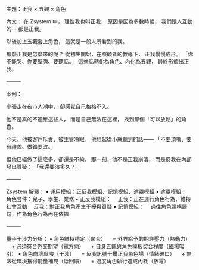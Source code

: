 主題：正我 × 五觀 × 角色

內文：
在 Zsystem 中，
理性我也叫正我，
原因是因為多數時候，
我們跟人互動的⋯
都是正我。

然後加上五觀套上角色，
這就是一般人所看到的我。

那麼正我是怎麼來的呢？
從初生開始，在照顧者的教導下，
正我慢慢成形。
「你不能哭、你要堅強、要聽話。」
這些話轉化為角色、內化為五觀，
最終形塑出正我。

⸻

案例：

小張走在夜市人潮中，
卻感覺自己格格不入。

他不是真的不適應這些人，
而是自己無法在這裡，
找到那個「可以放鬆」的角色。

今天，他被客戶斥責、被主管冷眼。
他想起從小就聽到的話——
「不要頂嘴、要有禮貌、做錯要改。」

但他已經做了這麼多，卻還是不夠。
那一刻，他不是正我崩潰，
而是反我在內部發出質疑：
「我還要演多久？」

⸻

Zsystem 解釋：
	•	運用模組：正反我模組、記憶模組、遮罩模組
	•	遮罩模組：
 角色套件：兒子、學生、業務
	•	正反我模組：
 正我：正在運行角色行為、維持社會互動
 反我：對正我角色產生干擾與質疑
	•	記憶模組：
 過往角色建構語句，作為角色行為內在依據

⸻

量子干涉力分析：
	•	角色維持穩定（聚合）
 = 外界給予的期許壓力（熱動力）
 + 必須符合外交期望（電方向）
 + 自身五觀與角色模板契合程度（磁場吸引）
	•	角色崩壞風險（干涉）
 = 反我訊號干擾正我角色場（情緒破口）
 + 無法從環境獲得能量補充（低回饋）
 + 過度角色執行造成內耗（放電）
